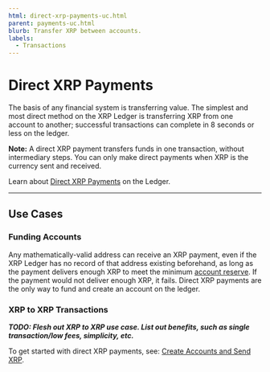 ```yaml
---
html: direct-xrp-payments-uc.html
parent: payments-uc.html
blurb: Transfer XRP between accounts.
labels:
  - Transactions
---
```

# Direct XRP Payments

The basis of any financial system is transferring value. The simplest and most direct method on the XRP Ledger is transferring XRP from one account to another; successful transactions can complete in 8 seconds or less on the ledger.

**Note:** A direct XRP payment transfers funds in one transaction, without intermediary steps. You can only make direct payments when XRP is the currency sent and received.

Learn about [Direct XRP Payments](direct-xrp-payments.html) on the Ledger.

---

## Use Cases

### Funding Accounts

Any mathematically-valid address can receive an XRP payment, even if the XRP Ledger has no record of that address existing beforehand, as long as the payment delivers enough XRP to meet the minimum [account reserve](../../accounts/reserves.md). If the payment would not deliver enough XRP, it fails. Direct XRP payments are the only way to fund and create an account on the ledger.

### XRP to XRP Transactions

***TODO: Flesh out XRP to XRP use case. List out benefits, such as single transaction/low fees, simplicity, etc.***

To get started with direct XRP payments, see: [Create Accounts and Send XRP](create-accounts-send-xrp.html).